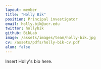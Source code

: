 ```yaml
---
layout: member
title: "Holly Bik"
position: Principal investigator
email: holly.bik@ucr.edu
twitter: hollybik
github: BikLab
image: /assets/images/team/holly-bik.jpg
cv: /assets/pdfs/holly-bik-cv.pdf
alum: false
---
```


Insert Holly's bio here.
